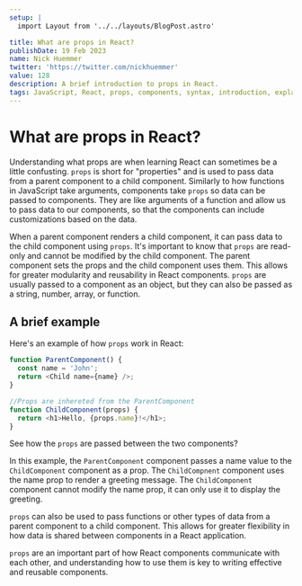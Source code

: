 ```yaml
---
setup: |
  import Layout from '../../layouts/BlogPost.astro'

title: What are props in React?
publishDate: 19 Feb 2023
name: Nick Huemmer
twitter: 'https://twitter.com/nickhuemmer'
value: 128
description: A brief introduction to props in React.
tags: JavaScript, React, props, components, syntax, introduction, explanation
---
```


# What are props in React?

Understanding what props are when learning React can sometimes be a little confusting. `props` is short for "properties" and is used to pass data from a parent component to a child component.
Similarly to how functions in JavaScript take arguments, components take `props` so data can be passed to components. They are like arguments of a function and allow us to pass data to our components, so that the components can include customizations based on the data.

When a parent component renders a child component, it can pass data to the child component using `props`. It's important to know that `props` are read-only and cannot be modified by the child component. The parent component sets the props and the child component uses them. This allows for greater modularity and reusability in React components. `props` are usually passed to a component as an object, but they can also be passed as a string, number, array, or function.

## A brief example

Here's an example of how `props` work in React:

```javascript
function ParentComponent() {
  const name = 'John';
  return <Child name={name} />;
}

//Props are inhereted from the ParentComponent
function ChildComponent(props) {
  return <h1>Hello, {props.name}!</h1>;
}
```

See how the `props` are passed between the two components?

In this example, the `ParentComponent` component passes a name value to the `ChildComponent` component as a prop. The `ChildCompnent` component uses the name prop to render a greeting message. The `ChildComponent` component cannot modify the name prop, it can only use it to display the greeting.

`props` can also be used to pass functions or other types of data from a parent component to a child component. This allows for greater flexibility in how data is shared between components in a React application.

`props` are an important part of how React components communicate with each other, and understanding how to use them is key to writing effective and reusable components.
